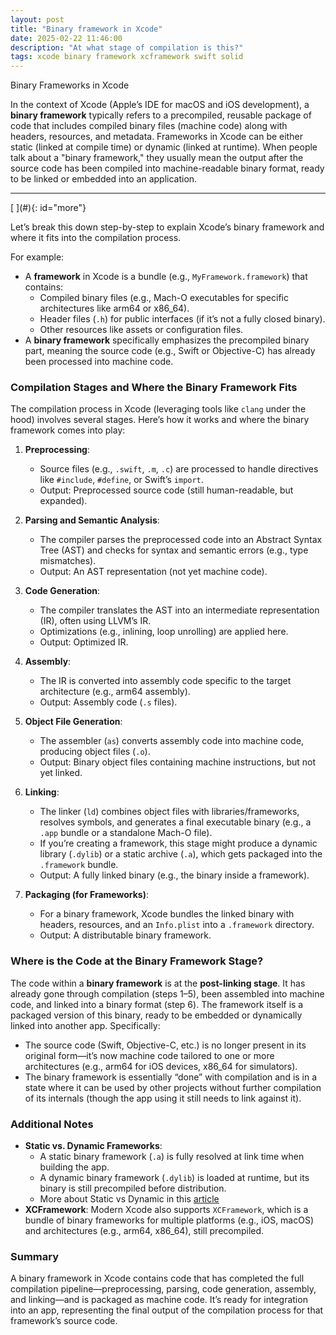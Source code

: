 ```yaml
---
layout: post
title: "Binary framework in Xcode"
date: 2025-02-22 11:46:00
description: "At what stage of compilation is this?"
tags: xcode binary framework xcframework swift solid 
---
```


<div class="cap"></div>
Binary Frameworks in Xcode

In the context of Xcode (Apple’s IDE for macOS and iOS development), a **binary framework** typically refers to a precompiled, reusable package of code that includes compiled binary files (machine code) along with headers, resources, and metadata. Frameworks in Xcode can be either static (linked at compile time) or dynamic (linked at runtime). When people talk about a "binary framework," they usually mean the output after the source code has been compiled into machine-readable binary format, ready to be linked or embedded into an application.

---

<!--more-->[ ](#){: id="more"}

Let’s break this down step-by-step to explain Xcode’s binary framework and where it fits into the compilation process.

For example:
- A **framework** in Xcode is a bundle (e.g., `MyFramework.framework`) that contains:
  - Compiled binary files (e.g., Mach-O executables for specific architectures like arm64 or x86_64).
  - Header files (`.h`) for public interfaces (if it’s not a fully closed binary).
  - Other resources like assets or configuration files.
- A **binary framework** specifically emphasizes the precompiled binary part, meaning the source code (e.g., Swift or Objective-C) has already been processed into machine code.

### Compilation Stages and Where the Binary Framework Fits
The compilation process in Xcode (leveraging tools like `clang` under the hood) involves several stages. Here’s how it works and where the binary framework comes into play:

1. **Preprocessing**:
   - Source files (e.g., `.swift`, `.m`, `.c`) are processed to handle directives like `#include`, `#define`, or Swift’s `import`.
   - Output: Preprocessed source code (still human-readable, but expanded).

2. **Parsing and Semantic Analysis**:
   - The compiler parses the preprocessed code into an Abstract Syntax Tree (AST) and checks for syntax and semantic errors (e.g., type mismatches).
   - Output: An AST representation (not yet machine code).

3. **Code Generation**:
   - The compiler translates the AST into an intermediate representation (IR), often using LLVM’s IR.
   - Optimizations (e.g., inlining, loop unrolling) are applied here.
   - Output: Optimized IR.

4. **Assembly**:
   - The IR is converted into assembly code specific to the target architecture (e.g., arm64 assembly).
   - Output: Assembly code (`.s` files).

5. **Object File Generation**:
   - The assembler (`as`) converts assembly code into machine code, producing object files (`.o`).
   - Output: Binary object files containing machine instructions, but not yet linked.

6. **Linking**:
   - The linker (`ld`) combines object files with libraries/frameworks, resolves symbols, and generates a final executable binary (e.g., a `.app` bundle or a standalone Mach-O file).
   - If you’re creating a framework, this stage might produce a dynamic library (`.dylib`) or a static archive (`.a`), which gets packaged into the `.framework` bundle.
   - Output: A fully linked binary (e.g., the binary inside a framework).

7. **Packaging (for Frameworks)**:
   - For a binary framework, Xcode bundles the linked binary with headers, resources, and an `Info.plist` into a `.framework` directory.
   - Output: A distributable binary framework.

### Where is the Code at the Binary Framework Stage?
The code within a **binary framework** is at the **post-linking stage**. It has already gone through compilation (steps 1–5), been assembled into machine code, and linked into a binary format (step 6). The framework itself is a packaged version of this binary, ready to be embedded or dynamically linked into another app. Specifically:
- The source code (Swift, Objective-C, etc.) is no longer present in its original form—it’s now machine code tailored to one or more architectures (e.g., arm64 for iOS devices, x86_64 for simulators).
- The binary framework is essentially “done” with compilation and is in a state where it can be used by other projects without further compilation of its internals (though the app using it still needs to link against it).

### Additional Notes
- **Static vs. Dynamic Frameworks**: 
  - A static binary framework (`.a`) is fully resolved at link time when building the app.
  - A dynamic binary framework (`.dylib`) is loaded at runtime, but its binary is still precompiled before distribution.
  - More about Static vs Dynamic in this [article](/2025/02/22/staticVsDynamicFramework/#more)
- **XCFramework**: Modern Xcode also supports `XCFramework`, which is a bundle of binary frameworks for multiple platforms (e.g., iOS, macOS) and architectures (e.g., arm64, x86_64), still precompiled.


### Summary
A binary framework in Xcode contains code that has completed the full compilation pipeline—preprocessing, parsing, code generation, assembly, and linking—and is packaged as machine code. It’s ready for integration into an app, representing the final output of the compilation process for that framework’s source code.